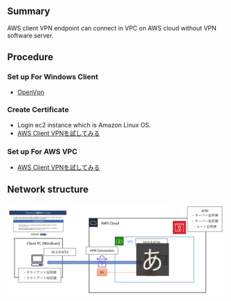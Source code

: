 ## Summary
AWS client VPN endpoint can connect in VPC on AWS cloud without VPN software server. 

## Procedure
### Set up For Windows Client
* [OpenVpn](https://www.openvpn.jp/download/)
### Create Certificate
* Login ec2 instance which is Amazon Linux OS.
* [AWS Client VPNを試してみる](https://qiita.com/atsumjp/items/837d8ea5763bb985ff8d)
### Set up For AWS VPC
* [AWS Client VPNを試してみる](https://qiita.com/atsumjp/items/837d8ea5763bb985ff8d)
## Network structure
![picture](https://github.com/Y-Suzaki/aws-infra-snippet/blob/master/cloudformation/open-vpn-client/vpn-client.PNG)
